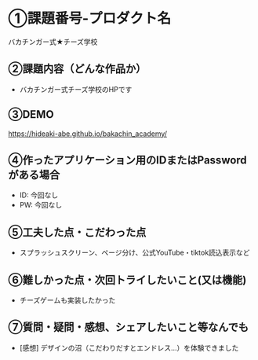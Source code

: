 # ①課題番号-プロダクト名

バカチンガー式★チーズ学校

## ②課題内容（どんな作品か）

- バカチンガー式チーズ学校のHPです

## ③DEMO

https://hideaki-abe.github.io/bakachin_academy/

## ④作ったアプリケーション用のIDまたはPasswordがある場合

- ID: 今回なし
- PW: 今回なし

## ⑤工夫した点・こだわった点

- スプラッシュスクリーン、ページ分け、公式YouTube・tiktok読込表示など

## ⑥難しかった点・次回トライしたいこと(又は機能)

- チーズゲームも実装したかった

## ⑦質問・疑問・感想、シェアしたいこと等なんでも

- [感想] デザインの沼（こだわりだすとエンドレス...）を体験できました
